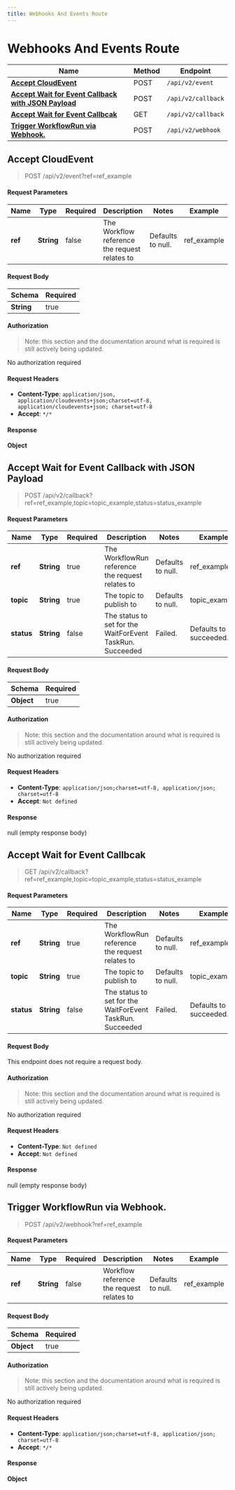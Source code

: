 ```yaml
---
title: Webhooks And Events Route
---
```


# Webhooks And Events Route

| Name | Method | Endpoint |
|------------- | ------------- | -------------|
| [**Accept CloudEvent**](#accept-cloud-event) | POST | `/api/v2/event` |
| [**Accept Wait for Event Callback with JSON Payload**](#accept-wait-for-event-callback-with-json-payload) | POST | `/api/v2/callback` |
| [**Accept Wait for Event Callbcak**](#accept-wait-for-event-callbcak) | GET | `/api/v2/callback` |
| [**Trigger WorkflowRun via Webhook.**](#trigger-workflow-run-via-webhook) | POST | `/api/v2/webhook` |



## **Accept CloudEvent**

> POST /api/v2/event?ref=ref_example


#### Request Parameters


| Name | Type | Required | Description | Notes | Example |
| ---- | ---- | -------- | ----------- | --- |---|
| **ref** | **String** | false | The Workflow reference the request relates to | Defaults to null. | ref_example


#### Request Body
| Schema | Required | 
| ------ | --- | 
| **String** | true |


#### Authorization

> Note: this section and the documentation around what is required is still actively being updated.

No authorization required

#### Request Headers

- **Content-Type**: `application/json, application/cloudevents+json;charset=utf-8, application/cloudevents+json; charset=utf-8`
- **Accept**: `*/*`

#### Response

**Object**


## **Accept Wait for Event Callback with JSON Payload**

> POST /api/v2/callback?ref=ref_example,topic=topic_example,status=status_example


#### Request Parameters


| Name | Type | Required | Description | Notes | Example |
| ---- | ---- | -------- | ----------- | --- |---|
| **ref** | **String** | true | The WorkflowRun reference the request relates to | Defaults to null. | ref_example
| **topic** | **String** | true | The topic to publish to | Defaults to null. | topic_example
| **status** | **String** | false | The status to set for the WaitForEvent TaskRun. Succeeded | Failed. | Defaults to succeeded. | status_example


#### Request Body
| Schema | Required | 
| ------ | --- | 
| **Object** | true |


#### Authorization

> Note: this section and the documentation around what is required is still actively being updated.

No authorization required

#### Request Headers

- **Content-Type**: `application/json;charset=utf-8, application/json; charset=utf-8`
- **Accept**: `Not defined`

#### Response

null (empty response body)


## **Accept Wait for Event Callbcak**

> GET /api/v2/callback?ref=ref_example,topic=topic_example,status=status_example


#### Request Parameters


| Name | Type | Required | Description | Notes | Example |
| ---- | ---- | -------- | ----------- | --- |---|
| **ref** | **String** | true | The WorkflowRun reference the request relates to | Defaults to null. | ref_example
| **topic** | **String** | true | The topic to publish to | Defaults to null. | topic_example
| **status** | **String** | false | The status to set for the WaitForEvent TaskRun. Succeeded | Failed. | Defaults to succeeded. | status_example


#### Request Body
This endpoint does not require a request body.

#### Authorization

> Note: this section and the documentation around what is required is still actively being updated.

No authorization required

#### Request Headers

- **Content-Type**: `Not defined`
- **Accept**: `Not defined`

#### Response

null (empty response body)


## **Trigger WorkflowRun via Webhook.**

> POST /api/v2/webhook?ref=ref_example


#### Request Parameters


| Name | Type | Required | Description | Notes | Example |
| ---- | ---- | -------- | ----------- | --- |---|
| **ref** | **String** | false | Workflow reference the request relates to | Defaults to null. | ref_example


#### Request Body
| Schema | Required | 
| ------ | --- | 
| **Object** | true |


#### Authorization

> Note: this section and the documentation around what is required is still actively being updated.

No authorization required

#### Request Headers

- **Content-Type**: `application/json;charset=utf-8, application/json; charset=utf-8`
- **Accept**: `*/*`

#### Response

**Object**

